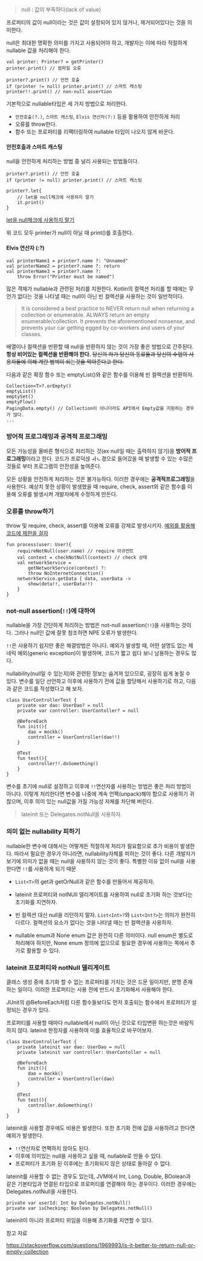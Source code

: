 > null : 값이 부족하다(lack of value)

프로퍼티의 값이 null이라는 것은 값이 설정되어 있지 않거나, 제거되어있다는 것을 의미한다. 

null은 최대한 명확한 의미를 가지고 사용되어야 하고, 개발자는 이에 따라 적절하게 nullable 값을 처리해야 한다.

```
val printer: Printer? = getPrinter()
printer.print() // 컴파일 오류

printer?.print() // 안전 호출
if (printer != null) printer.print() // 스마트 캐스팅
printer!!.print() // non-null assertion
```

기본적으로 nullable타입은 세 가지 방법으로 처리한다.

* `안전호출(?.)`, `스마트 캐스팅`, `Elvis 연산자(?:)` 등을 활용하여 안전하게 처리
* 오류를 throw한다.
* 함수 또는 프로퍼티를 리팩터링하여 nullable 타입이 나오지 않게 바꾼다.


#### 안전호출과 스마트 캐스팅
null을 안전하게 처리하는 방법 중 널리 사용되는 방법들이다.

```
printer?.print() // 안전 호출
if (printer != null) printer.print() // 스마트 캐스팅

printer?.let{
	// let을 null체크에 사용하지 말기 
    it.print()
}
```
[let을 null체크에 사용하지 말기](https://velog.io/@cksgodl/kotlin-%EC%95%88%EC%A0%95%EC%84%B1%EC%9D%84-%EC%9C%84%ED%95%B4-%EC%B6%94%EB%A1%A0inferred-%ED%83%80%EC%9E%85%EC%9C%BC%EB%A1%9C-%EB%A6%AC%ED%84%B4%ED%95%98%EC%A7%80-%EB%A7%90%EB%9D%BC-%EC%98%88%EC%99%B8%EB%A5%BC-%ED%99%9C%EC%9A%A9%ED%95%B4-%EC%BD%94%EB%93%9C%EC%97%90-%EC%A0%9C%ED%95%9C%EC%9D%84-%EA%B1%B8%EC%96%B4%EB%9D%BC)

위 코드 모두 printer가 null이 아닐 때 print()를 호출한다.

#### Elvis 연산자 (:?)
```
val printerName1 = printer?.name ?: "Unnamed"
val printerName2 = printer?.name ?: return
val printerName3 = printer?.name ?: 
	throw Error("Printer must be named")
```

많은 객체가 nullable과 관련된 처리를 지원한다. Kotlin의 컬렉션 처리를 할 때에는 무언가 없다는 것을 나타낼 때는 null이 아닌 빈 컬렉션을 사용하는 것이 일반적이다.

> It is considered a best practice to NEVER return null when returning a collection or enumerable. ALWAYS return an empty enumerable/collection. It prevents the aforementioned nonsense, and prevents your car getting egged by co-workers and users of your classes.

배열이나 컬렉션을 반환할 때 null을 반환하지 않는 것이 가장 좋은 방법으로 간주된다. **항상 비어있는 컬렉션을 반환해야 한다.** 
~~당신의 차가 당신의 동료들과 당신의 수업의 사용자들에 의해 계란 범벅이 되는것을 막아준다고 한다.~~

다음과 같은 확장 함수 또는 emptyList()와 같은 함수를 이용해 빈 컬렉션을 반환하자.
```
Collection<T>?.orEmpty()
emptyList()
emptySet()
emptyFlow() 
PagingData.empty() // Collection이 아니더라도 API에서 Empty값을 지원하는 경우가 많다.
...
```

### 방어적 프로그래밍과 공격적 프로그래밍

모든 가능성을 올바른 형식으로 처리하는 것(ex null일 때는 출력하지 않기)을 **방어적 프로그래밍**이라고 한다. 코드가 프로덕셚 ㅘㄴ경으로 들어갔을 때 발생할 수 있는 수많은 것들로 부터 프로그램의 안전성을 높여준다.

모든 상황을 안전하게 처리하는 것은 불가능하다. 이러한 경우에는 **공격적프로그래밍**을 사용한다. 예상치 못한 상황이 발생했을 때 require, check, assert와 같은 함수를 이용해 오류를 발생시켜 개발자에게 수정하게 만든다. 

### 오류를 throw하기

throw 및 require, check, assert를 이용해 오류를 강제로 발생시키자.
[예외를 활용해 코드에 제한을 걸자](https://velog.io/@cksgodl/kotlin-%EC%95%88%EC%A0%95%EC%84%B1%EC%9D%84-%EC%9C%84%ED%95%B4-%EC%B6%94%EB%A1%A0inferred-%ED%83%80%EC%9E%85%EC%9C%BC%EB%A1%9C-%EB%A6%AC%ED%84%B4%ED%95%98%EC%A7%80-%EB%A7%90%EB%9D%BC-%EC%98%88%EC%99%B8%EB%A5%BC-%ED%99%9C%EC%9A%A9%ED%95%B4-%EC%BD%94%EB%93%9C%EC%97%90-%EC%A0%9C%ED%95%9C%EC%9D%84-%EA%B1%B8%EC%96%B4%EB%9D%BC#%EC%95%84%EA%B7%9C%EB%A8%BC%ED%8A%B8-require)
```
fun process(user: User){
	requireNotNull(user.name) // require 아규먼트
    val context = checkNotNull(context) // check 상태
    val networkService = 
    	getNetworkService(context) ?:
        throw NoInternetConnection()
    networkService.getData { data, userData ->
    	show(deta!!, userData!!)
    }
}
```

### not-null assertion(`!!`)에 대하여

nullable을 가장 간단하게 처리하는 방법은 not-null assertion(`!!`)을 사용하는 것이다. 그러나 null인 값에 잘못 참조하면 NPE 오류가 발생한다.

`!!`은 사용하기 쉽지만 좋은 해결방법은 아니다. 예외가 발생할 때, 어떤 설명도 없는 제네릭 예외(generic exception)이 발생하며, 코드가 짧고 쉽다 보니 남용하는 경우도 많다. 

nullability(null일 수 있는지)와 관련된 정보는 숨겨져 있으므로, 굉장히 쉽게 놓칠 수 있다. 변수를 일단 선언하고 이후에 사용하기 전에 값을 할당해서 사용하기로 하고, 다음과 같은 코드를 작성했다고 해 보자.
```
class UserControllerTest {
	private var dao: UserDao? = null
    private var controller: UserContoller? = null
    
    @BeforeEach
    fun init(){
    	dao = mockk()
        controller = UserController(dao!!)
    }
    
    @Test
    fun test(){
    	controller!!.doSomething()
    }
}
```
변수를 초기에 null로 설정하고 이후에 `!!`연산자를 사용하는 방법은 좋은 처리 방법이 아니다.
이렇게 처리한다면 변수를 나중에 계속 언팩(unpack)해야 함으로 사용하기 귀찮으며, 이후 의미 있는 null값을 가질 가능성 자체를 차단해 버린다.
> lateinit 또는 Delegates.notNull을 사용하자.

### 의미 없는 nullability 피하기

nullable한 변수에 대해서는 어떻게든 적절하게 처리가 필요함으로 추가 비용이 발생한다. 따라서 필요한 경우가 아니라면, nullability자체를 피하는 것이 좋다. 다른 개발자가 보기에 의미가 없을 때는 null을 사용하지 않는 것이 좋다. 특별한 이유 없이 null을 사용한다면 `!!`를 사용하게 되기 때문

* `List<T>`의 get과 getOrNull과 같은 함수를 만들어서 제공하자.

* lateinit 프로퍼티와 notNUll 델리게이트를 사용하여 null로 초기화 하는 것보다는 초기화를 지연하자.

* 빈 컬렉션 대신 null을 리턴하지 말자. `List<Int>?`와 `List<Int?>`는 의미가 완전히 다르다. 컬렉션의 요소가 없다는 것을 나타낼 때는 빈 컬렉션을 사용하자.

* nullable enum과 None enum 값은 완전히 다른 의미이다. null enum은 별도로 처리해야 하지만, None enum 정의에 없으므로 필요한 경우에 사용하는 쪽에서 추가로 활용할 수 있다.

### lateinit 프로퍼티와 notNull 델리게이트

클래스 생성 중에 초기화 할 수 없는 프로퍼티를 가지는 것은 드문 일이지만, 분명 존재하는 일이다. 이러한 프로퍼티는 사용 전에 반드시 초기화해서 사용해야 한다.

JUnit의 @BeforeEach처럼 다른 함수들보다도 먼저 호출되는 함수에서 프로퍼티가 설정되는 경우가 있다.

프로퍼티를 사용할 때마다 nullable에서 null이 아닌 것으로 타입변환 하는것은 바람직하지 않다. lateinit 한정자를 사용하여 이를 효율적으로 바꾸어보자.

```
class UserControllerTest {
	private lateinit var dao: UserDao = null
    private lateinit var controller: UserContoller = null
    
    @BeforeEach
    fun init(){
    	dao = mockk()
        controller = UserController(dao)
    }
    
    @Test
    fun test(){
    	controller.doSomething()
    }
}
```
lateinit을 사용할 경우에도 비용은 발생한다. 또한 초기화 전에 값을 사용하려고 한다면 예외가 발생한다.
* `!!`연산자로 연팩하지 않아도 된다.
* 이후에 의미있는 null을 사용하고 싶을 때, nullable로 만들 수 있다.
* 프로퍼티가 초기화 된 이후에는 초기화되지 않은 상태로 돌아갈 수 없다.

lateinit를 사용할 수 없는 경우도 있는데, JVM에서 Int, Long, Double, BOolean과 같은 기본타입과 연결된 타입으로 프로퍼티를 연결해야 하는 경우이다.
이러한 경우에는 Delegates.notNull을 사용한다.

```
private var userId: Int by Delegates.notNull()
private var isChecking: Boolean by Delegates.notNull()
```

lateinit이 아니라 프로퍼티 위임을 이용해 초기화를 지연할 수 있다.








참고 자료 

https://stackoverflow.com/questions/1969993/is-it-better-to-return-null-or-empty-collection

